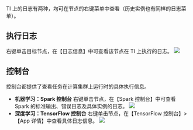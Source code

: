 TI 上的日志有两种，均可在节点的右键菜单中查看（历史实例也有同样的日志菜单）。

##  执行日志
右键单击目标节点，在【日志信息】中可查看该节点在 TI 上执行的日志。
![](https://main.qcloudimg.com/raw/0c17d16c2d220a0fe4c1bc20ff6a7e4d.png)

## 控制台
控制台都提供了查看任务在计算集群上运行时的具体执行信息。
- **机器学习：Spark 控制台**
右键单击节点，在【Spark 控制台】中可查看 Spark 的标准输出、错误日志及具体实例的日志。
![](https://main.qcloudimg.com/raw/5910b884f1550495541aa3380953e2b7.png)  
- **深度学习：TensorFlow 控制台**
右键单击节点，在【TensorFlow 控制台】>【App 详情】中查看具体日志信息。
![](https://main.qcloudimg.com/raw/7016d906234e8f06c4043c21cdcb4a99.png)
